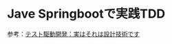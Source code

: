 # Jave Springbootで実践TDD 

参考：[テスト駆動開発：実はそれは設計技術です](https://railsgirls.jp/test-driven-development](https://www.infoq.com/jp/articles/test-driven-design-java/)https://www.infoq.com/jp/articles/test-driven-design-java/)
